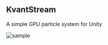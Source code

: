 KvantStream
-----------

A simple GPU particle system for Unity

![sample](http://keijiro.github.io/KvantStream/sample.gif)
